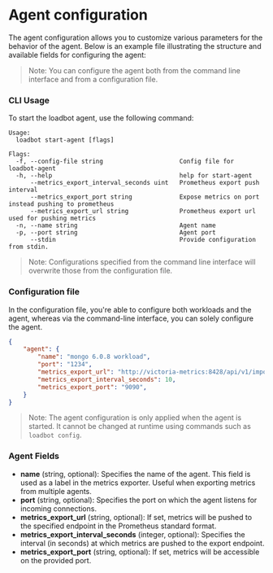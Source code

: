 # Agent configuration

The agent configuration allows you to customize various parameters for the behavior of the agent. Below is an example file illustrating the structure and available fields for configuring the agent:
> Note:
> You can configure the agent both from the command line interface and from a configuration file.

### CLI Usage
To start the loadbot agent, use the following command:

    Usage:
      loadbot start-agent [flags]

    Flags:
      -f, --config-file string                     Config file for loadbot-agent
      -h, --help                                   help for start-agent
          --metrics_export_interval_seconds uint   Prometheus export push interval
          --metrics_export_port string             Expose metrics on port instead pushing to prometheus
          --metrics_export_url string              Prometheus export url used for pushing metrics
      -n, --name string                            Agent name
      -p, --port string                            Agent port
          --stdin                                  Provide configuration from stdin.

> Note:
> Configurations specified from the command line interface will overwrite those from the configuration file.

### Configuration file

In the configuration file, you're able to configure both workloads and the agent, whereas via the command-line interface, you can solely configure the agent.

```json
{
    "agent": {
        "name": "mongo 6.0.8 workload",
        "port": "1234",
        "metrics_export_url": "http://victoria-metrics:8428/api/v1/import/prometheus",
        "metrics_export_interval_seconds": 10,
        "metrics_export_port": "9090",
    }
}
```

> Note: 
> The agent configuration is only applied when the agent is started. It cannot be changed at runtime using commands such as `loadbot config`.

### Agent Fields
- **name** (string, optional): Specifies the name of the agent. This field is used as a label in the metrics exporter. Useful when exporting metrics from multiple agents.
- **port** (string, optional): Specifies the port on which the agent listens for incoming connections.
- **metrics_export_url** (string, optional): If set, metrics will be pushed to the specified endpoint in the Prometheus standard format.
- **metrics_export_interval_seconds** (integer, optional): Specifies the interval (in seconds) at which metrics are pushed to the export endpoint.
- **metrics_export_port** (string, optional): If set, metrics will be accessible on the provided port.



